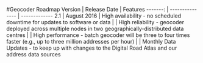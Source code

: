 #Geocoder Roadmap
Version | Release Date | Features
-------: | --------------- | -------------
2.1 | August 2016 | High availability - no scheduled downtime for updates to software or data
 | | High reliability - geocoder deployed across multiple nodes in two geographically-distributed data centres
 | | High performance - batch geocoder will be three to four times faster (e.g., up to three million addresses per hour)
 | | Monthly Data Updates - to keep up with changes to the Digital Road Atlas and our address data sources
